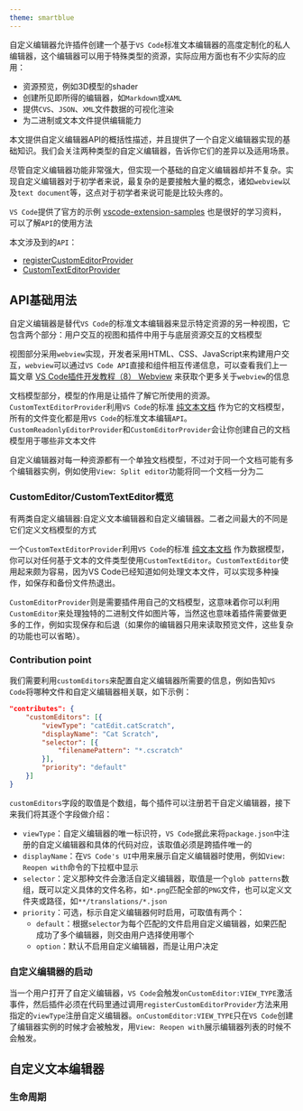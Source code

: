 ```yaml
---
theme: smartblue
---
```


自定义编辑器允许插件创建一个基于`VS Code`标准文本编辑器的高度定制化的私人编辑器，这个编辑器可以用于特殊类型的资源，实际应用方面也有不少实际的应用：

* 资源预览，例如3D模型的shader
* 创建所见即所得的编辑器，如`Markdown`或`XAML`
* 提供`CVS`、`JSON`、`XML`文件数据的可视化渲染
* 为二进制或文本文件提供编辑能力

本文提供自定义编辑器API的概括性描述，并且提供了一个自定义编辑器实现的基础知识。我们会关注两种类型的自定义编辑器，告诉你它们的差异以及适用场景。

尽管自定义编辑器功能非常强大，但实现一个基础的自定义编辑器却并不复杂。实现自定义编辑器对于初学者来说，最复杂的是要接触大量的概念，诸如`webview`以及`text document`等，这点对于初学者来说可能是比较头疼的。

`VS Code`提供了官方的示例 [vscode-extension-samples](https://github.com/microsoft/vscode-extension-samples/tree/main/custom-editor-sample) 也是很好的学习资料，可以了解`API`的使用方法

本文涉及到的`API`：

* [registerCustomEditorProvider](https://code.visualstudio.com/api/references/vscode-api#window.registerCustomEditorProvider)
* [CustomTextEditorProvider](https://code.visualstudio.com/api/references/vscode-api#CustomTextEditorProvider)

## API基础用法

自定义编辑器是替代`VS Code`的标准文本编辑器来显示特定资源的另一种视图，它包含两个部分：用户交互的视图和插件中用于与底层资源交互的文档模型

视图部分采用`webview`实现，开发者采用HTML、CSS、JavaScript来构建用户交互，`webview`可以通过`VS Code API`直接和组件相互传递信息，可以查看我们上一篇文章 [VS Code插件开发教程（8） Webview](https://juejin.cn/post/6974440642982182920) 来获取个更多关于`webview`的信息

文档模型部分，模型的作用是让插件了解它所使用的资源。`CustomTextEditorProvider`利用`VS Code`的标准 [纯文本文档](https://code.visualstudio.com/api/references/vscode-api#TextDocument) 作为它的文档模型，所有的文件变化都是用`VS Code`的标准文本编辑`API`。`CustomReadonlyEditorProvider`和`CustomEditorProvider`会让你创建自己的文档模型用于哪些非文本文件

自定义编辑器对每一种资源都有一个单独文档模型，不过对于同一个文档可能有多个编辑器实例，例如使用`View: Split editor`功能将同一个文档一分为二

### CustomEditor/CustomTextEditor概览

有两类自定义编辑器:自定义文本编辑器和自定义编辑器。二者之间最大的不同是它们定义文档模型的方式

一个`CustomTextEditorProvider`利用`VS Code`的标准 [纯文本文档](https://code.visualstudio.com/api/references/vscode-api#TextDocument) 作为数据模型，你可以对任何基于文本的文件类型使用`CustomTextEditor`。`CustomTextEditor`使用起来颇为容易，因为VS Code已经知道如何处理文本文件，可以实现多种操作，如保存和备份文件热退出。

`CustomEditorProvider`则是需要插件用自己的文档模型，这意味着你可以利用`CustomEditor`来处理独特的二进制文件如图片等，当然这也意味着插件需要做更多的工作，例如实现保存和后退（如果你的编辑器只用来读取预览文件，这些复杂的功能也可以省略）。

### Contribution point

我们需要利用`customEditors`来配置自定义编辑器所需要的信息，例如告知`VS Code`将哪种文件和自定义编辑器相关联，如下示例：

```json
"contributes": {
    "customEditors": [{
        "viewType": "catEdit.catScratch",
        "displayName": "Cat Scratch",
        "selector": [{
            "filenamePattern": "*.cscratch"
        }],
        "priority": "default"
    }]
}
```

`customEditors`字段的取值是个数组，每个插件可以注册若干自定义编辑器，接下来我们将其逐个字段做介绍：

* `viewType`：自定义编辑器的唯一标识符，`VS Code`据此来将`package.json`中注册的自定义编辑器和具体的代码对应，该取值必须是跨插件唯一的
* `displayName`：在`VS Code's UI`中用来展示自定义编辑器时使用，例如`View: Reopen with`命令的下拉框中显示
* `selector`：定义那种文件会激活自定义编辑器，取值是一个`glob patterns`数组，既可以定义具体的文件名称，如`*.png`匹配全部的`PNG`文件，也可以定义文件夹或路径，如`**/translations/*.json`
* `priority`：可选，标示自定义编辑器何时启用，可取值有两个：
  * `default`：根据`selector`为每个匹配的文件启用自定义编辑器，如果匹配成功了多个编辑器，则交由用户选择使用哪个
  * `option`：默认不启用自定义编辑器，而是让用户决定

### 自定义编辑器的启动

当一个用户打开了自定义编辑器，`VS Code`会触发`onCustomEditor:VIEW_TYPE`激活事件，然后插件必须在代码里通过调用`registerCustomEditorProvider`方法来用指定的`viewType`注册自定义编辑器。`onCustomEditor:VIEW_TYPE`只在`VS Code`创建了编辑器实例的时候才会被触发，用`View: Reopen with`展示编辑器列表的时候不会触发。

## 自定义文本编辑器

### 生命周期


























